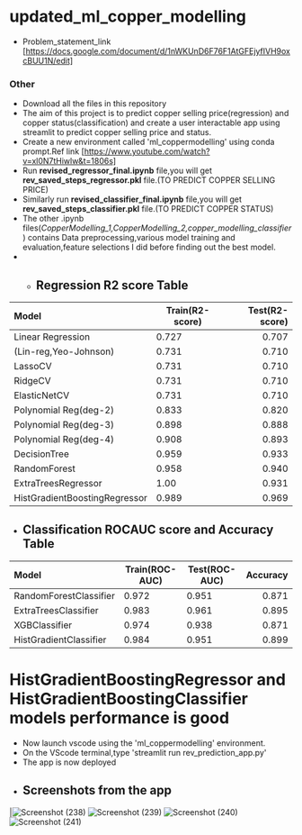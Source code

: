 # updated_ml_copper_modelling
- Problem_statement_link [https://docs.google.com/document/d/1nWKUnD6F76F1AtGFEjyfIVH9oxcBUU1N/edit]

### Other
- Download all the files in this repository
- The aim of this project is to predict copper selling price(regression) and copper status(classification) and create a user interactable app using streamlit to predict copper selling price and status.
- Create a new environment called 'ml_coppermodelling' using conda prompt.Ref link [https://www.youtube.com/watch?v=xl0N7tHiwlw&t=1806s]
- Run **revised_regressor_final.ipynb** file,you will get **rev_saved_steps_regressor.pkl** file.(TO PREDICT COPPER SELLING PRICE)
- Similarly run **revised_classifier_final.ipynb** file,you will get **rev_saved_steps_classifier.pkl** file.(TO PREDICT COPPER STATUS)
- The other .ipynb files(*CopperModelling_1,CopperModelling_2,copper_modelling_classifier*) contains Data preprocessing,various model training and evaluation,feature selections I did before finding out the best model.
- - ## Regression R2 score Table
|    Model             |  Train(R2-score)   |  Test(R2-score)   |
| :------------------- | -----------------  |-----------------: |
| Linear Regression    |      0.727         |0.707              |
| (Lin-reg,Yeo-Johnson)|      0.731         |0.710              |
| LassoCV              |      0.731         |0.710              |
| RidgeCV              |      0.731         |0.710              |
| ElasticNetCV         |      0.731         |0.710              |
| Polynomial Reg(deg-2)|      0.833         |0.820              |
| Polynomial Reg(deg-3)|      0.898         |0.888              |
| Polynomial Reg(deg-4)|      0.908         |0.893              |
| DecisionTree         |      0.959         |0.933              |
| RandomForest         |      0.958         |0.940              |
|ExtraTreesRegressor|1.00        |0.931  
|HistGradientBoostingRegressor|0.989        |0.969              |
- ## Classification ROCAUC score and Accuracy Table
|    Model             |  Train(ROC-AUC)   |  Test(ROC-AUC)   |Accuracy
| :------------------- | -----------------  |-----------------|-----------------: 
| RandomForestClassifier    |      0.972         |0.951             |0.871
| ExtraTreesClassifier|      0.983         |0.961              |0.895
| XGBClassifier             |      0.974         |0.938              |0.871
| HistGradientClassifier            |      0.984         |0.951              |0.899
# HistGradientBoostingRegressor and  HistGradientBoostingClassifier models performance is good
- Now launch vscode using the 'ml_coppermodelling' environment.
- On the VScode terminal,type 'streamlit run rev_prediction_app.py'
- The app is now deployed
- ## Screenshots from the app

|![Screenshot (238)](https://github.com/Kav1n-Lal/copper_modelling_regression_classification/assets/116146011/73cde17f-507d-4cd5-86a7-8af77360db60)
![Screenshot (239)](https://github.com/Kav1n-Lal/copper_modelling_regression_classification/assets/116146011/fb726a75-f694-4035-b574-75e5d2301382)
![Screenshot (240)](https://github.com/Kav1n-Lal/copper_modelling_regression_classification/assets/116146011/2edc4b74-e8d6-491d-bd2c-302efb27a530)
![Screenshot (241)](https://github.com/Kav1n-Lal/copper_modelling_regression_classification/assets/116146011/3048b251-d78f-41db-a3b8-d1c93ad5f631)
